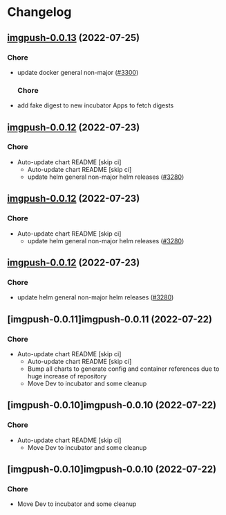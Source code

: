# Changelog



## [imgpush-0.0.13](https://github.com/truecharts/apps/compare/imgpush-0.0.12...imgpush-0.0.13) (2022-07-25)

### Chore

- update docker general non-major ([#3300](https://github.com/truecharts/apps/issues/3300))

  ### Chore

- add fake digest to new incubator Apps to fetch digests




## [imgpush-0.0.12](https://github.com/truecharts/apps/compare/imgpush-0.0.11...imgpush-0.0.12) (2022-07-23)

### Chore

- Auto-update chart README [skip ci]
  - Auto-update chart README [skip ci]
  - update helm general non-major helm releases ([#3280](https://github.com/truecharts/apps/issues/3280))




## [imgpush-0.0.12](https://github.com/truecharts/apps/compare/imgpush-0.0.11...imgpush-0.0.12) (2022-07-23)

### Chore

- Auto-update chart README [skip ci]
  - update helm general non-major helm releases ([#3280](https://github.com/truecharts/apps/issues/3280))




## [imgpush-0.0.12](https://github.com/truecharts/apps/compare/imgpush-0.0.11...imgpush-0.0.12) (2022-07-23)

### Chore

- update helm general non-major helm releases ([#3280](https://github.com/truecharts/apps/issues/3280))




## [imgpush-0.0.11]imgpush-0.0.11 (2022-07-22)

### Chore

- Auto-update chart README [skip ci]
  - Auto-update chart README [skip ci]
  - Bump all charts to generate config and container references due to huge increase of repository
  - Move Dev to incubator and some cleanup




## [imgpush-0.0.10]imgpush-0.0.10 (2022-07-22)

### Chore

- Auto-update chart README [skip ci]
  - Move Dev to incubator and some cleanup




## [imgpush-0.0.10]imgpush-0.0.10 (2022-07-22)

### Chore

- Move Dev to incubator and some cleanup
